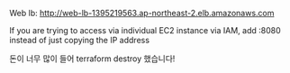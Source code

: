 Web lb: http://web-lb-1395219563.ap-northeast-2.elb.amazonaws.com

If you are trying to access via individual EC2 instance via IAM, add <IPaddress>:8080 instead of just copying the IP address

돈이 너무 많이 들어 terraform destroy 했습니다!
